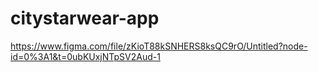 # citystarwear-app

https://www.figma.com/file/zKioT88kSNHERS8ksQC9rO/Untitled?node-id=0%3A1&t=0ubKUxjNTpSV2Aud-1
